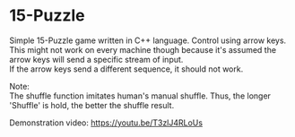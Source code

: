 # 15-Puzzle
Simple 15-Puzzle game written in C++ language. Control using arrow keys.<br>
This might not work on every machine though because it's assumed the arrow keys will send a specific stream of input.<br>
If the arrow keys send a different sequence, it should not work.

Note:<br>
The shuffle function imitates human's manual shuffle. Thus, the longer 'Shuffle' is hold, the better the shuffle result.

Demonstration video:
https://youtu.be/T3zlJ4RLoUs
